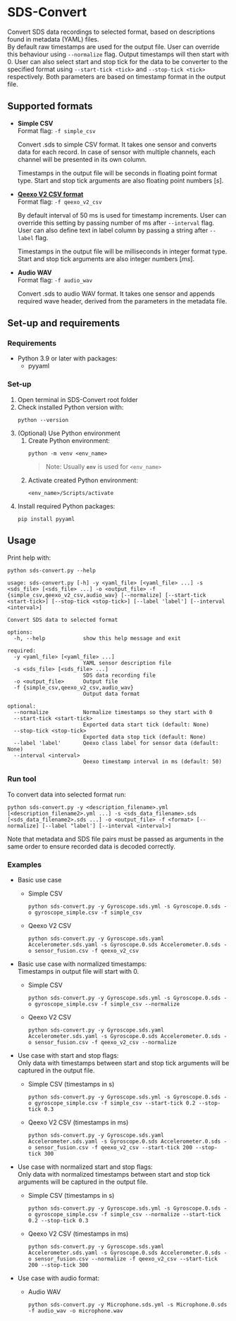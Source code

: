 # SDS-Convert
Convert SDS data recordings to selected format, based on descriptions found in metadata (YAML) files.  
By default raw timestamps are used for the output file. User can override this behaviour using `--normalize` flag.
Output timestamps will then start with 0. User can also select start and stop tick for the data to be converter to the
specified format using `--start-tick <tick>` and `--stop-tick <tick>` respectively. Both parameters are based on 
timestamp format in the output file.

## Supported formats
- **Simple CSV**  
   Format flag: `-f simple_csv`

   Convert .sds to simple CSV format. It takes one sensor and converts data for each record. In case of sensor with
   multiple channels, each channel will be presented in its own column.

   Timestamps in the output file will be seconds in floating point format type. Start and stop tick arguments are also
   floating point numbers \[*s*\].

- **[Qeexo V2 CSV format](https://docs.qeexo.com/guides/userguides/data-management#2-1-Data-format-specification)**  
   Format flag: `-f qeexo_v2_csv`

   By default interval of 50 ms is used for timestamp increments. User can override this setting by
   passing number of ms after `--interval` flag. User can also define text in label column by passing a string
   after `--label` flag.

   Timestamps in the output file will be milliseconds in integer format type. Start and stop tick arguments are also
   integer numbers \[*ms*\].

- **Audio WAV**  
   Format flag: `-f audio_wav`

   Convert .sds to audio WAV format. It takes one sensor and appends required wave header, derived from the
   parameters in the metadata file.

## Set-up and requirements
### Requirements
- Python 3.9 or later with packages:
  - pyyaml

### Set-up
1. Open terminal in SDS-Convert root folder
2. Check installed Python version with:
   ```
   python --version
   ```
3. (Optional) Use Python environment
   1. Create Python environment:
      ```
      python -m venv <env_name>
      ```
      >Note: Usually **`env`** is used for `<env_name>`
   2. Activate created Python environment:
      ```
      <env_name>/Scripts/activate
      ```
4. Install required Python packages:
   ```
   pip install pyyaml
   ```

## Usage
Print help with:
```
python sds-convert.py --help
```

```
usage: sds-convert.py [-h] -y <yaml_file> [<yaml_file> ...] -s <sds_file> [<sds_file> ...] -o <output_file> -f {simple_csv,qeexo_v2_csv,audio_wav} [--normalize] [--start-tick <start-tick>] [--stop-tick <stop-tick>] [--label 'label'] [--interval <interval>]

Convert SDS data to selected format

options:
  -h, --help            show this help message and exit

required:
  -y <yaml_file> [<yaml_file> ...]
                        YAML sensor description file
  -s <sds_file> [<sds_file> ...]
                        SDS data recording file
  -o <output_file>      Output file
  -f {simple_csv,qeexo_v2_csv,audio_wav}
                        Output data format

optional:
  --normalize           Normalize timestamps so they start with 0
  --start-tick <start-tick>
                        Exported data start tick (default: None)
  --stop-tick <stop-tick>
                        Exported data stop tick (default: None)
  --label 'label'       Qeexo class label for sensor data (default: None)
  --interval <interval>
                        Qeexo timestamp interval in ms (default: 50)
```

### Run tool
To convert data into selected format run:
```
python sds-convert.py -y <description_filename>.yml [<description_filename2>.yml ...] -s <sds_data_filename>.sds [<sds_data_filename2>.sds ...] -o <output_file> -f <format> [--normalize] [--label "label'] [--interval <interval>]
```
Note that metadata and SDS file pairs must be passed as arguments in the same order to ensure recorded data
is decoded correctly.

### Examples
- Basic use case 
   - Simple CSV
      ```
      python sds-convert.py -y Gyroscope.sds.yml -s Gyroscope.0.sds -o gyroscope_simple.csv -f simple_csv
      ```

   - Qeexo V2 CSV
      ```
      python sds-convert.py -y Gyroscope.sds.yaml Accelerometer.sds.yaml -s Gyroscope.0.sds Accelerometer.0.sds -o sensor_fusion.csv -f qeexo_v2_csv
      ```

- Basic use case with normalized timestamps:  
   Timestamps in output file will start with 0.
   - Simple CSV
      ```
      python sds-convert.py -y Gyroscope.sds.yml -s Gyroscope.0.sds -o gyroscope_simple.csv -f simple_csv --normalize
      ```

   - Qeexo V2 CSV
      ```
      python sds-convert.py -y Gyroscope.sds.yaml Accelerometer.sds.yaml -s Gyroscope.0.sds Accelerometer.0.sds -o sensor_fusion.csv -f qeexo_v2_csv --normalize
      ```

- Use case with start and stop flags:  
   Only data with timestamps between start and stop tick arguments will be captured in the  output file.
   - Simple CSV (timestamps in s)
      ```
      python sds-convert.py -y Gyroscope.sds.yml -s Gyroscope.0.sds -o gyroscope_simple.csv -f simple_csv --start-tick 0.2 --stop-tick 0.3
      ```

   - Qeexo V2 CSV (timestamps in ms)
      ```
      python sds-convert.py -y Gyroscope.sds.yaml Accelerometer.sds.yaml -s Gyroscope.0.sds Accelerometer.0.sds -o sensor_fusion.csv -f qeexo_v2_csv --start-tick 200 --stop-tick 300
      ```

- Use case with normalized start and stop flags:  
   Only data with normalized timestamps between start and stop tick arguments will be captured in the  output file.  
   - Simple CSV (timestamps in s)
      ```
      python sds-convert.py -y Gyroscope.sds.yml -s Gyroscope.0.sds -o gyroscope_simple.csv -f simple_csv --normalize --start-tick 0.2 --stop-tick 0.3
      ```

   - Qeexo V2 CSV (timestamps in ms)
      ```
      python sds-convert.py -y Gyroscope.sds.yaml Accelerometer.sds.yaml -s Gyroscope.0.sds Accelerometer.0.sds -o sensor_fusion.csv --normalize -f qeexo_v2_csv --start-tick 200 --stop-tick 300
      ```

- Use case with audio format:
   - Audio WAV
      ```
      python sds-convert.py -y Microphone.sds.yml -s Microphone.0.sds -f audio_wav -o microphone.wav
      ```
